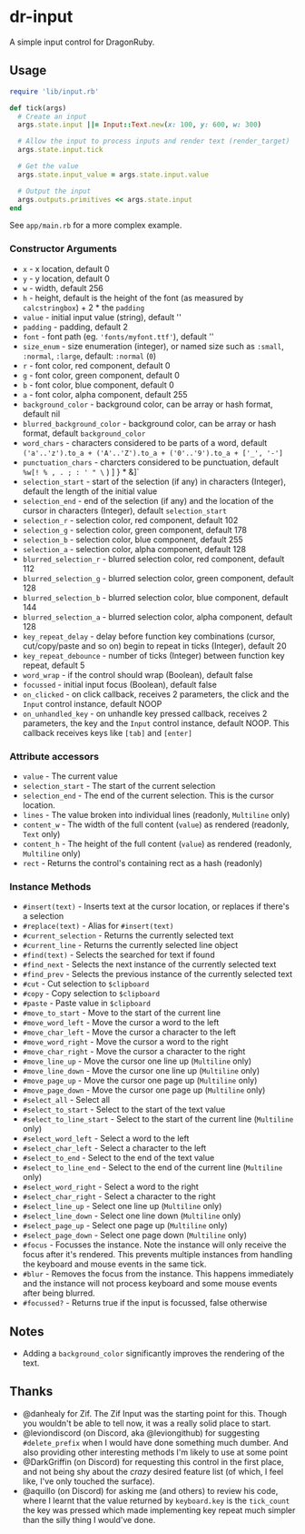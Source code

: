 # dr-input

A simple input control for DragonRuby.

## Usage

```ruby
require 'lib/input.rb'

def tick(args)
  # Create an input
  args.state.input ||= Input::Text.new(x: 100, y: 600, w: 300)

  # Allow the input to process inputs and render text (render_target)
  args.state.input.tick

  # Get the value
  args.state.input_value = args.state.input.value

  # Output the input
  args.outputs.primitives << args.state.input
end
```

See `app/main.rb` for a more complex example.


### Constructor Arguments

* `x` - x location, default 0
* `y` - y location, default 0
* `w` - width, default 256
* `h` - height, default is the height of the font (as measured by `calcstringbox`) + 2 * the `padding`
* `value` - initial input value (string), default ''
* `padding` - padding, default 2
* `font` - font path (eg. `'fonts/myfont.ttf'`), default ''
* `size_enum` - size enumeration (integer), or named size such as `:small`, `:normal`, `:large`, default: `:normal` (`0`)
* `r` - font color, red component, default 0
* `g` - font color, green component, default 0
* `b` - font color, blue component, default 0
* `a` - font color, alpha component, default 255
* `background_color` - background color, can be array or hash format, default nil
* `blurred_background_color` - background color, can be array or hash format, default `background_color`
* `word_chars` - characters considered to be parts of a word, default `('a'..'z').to_a + ('A'..'Z').to_a + ('0'..'9').to_a + ['_', '-']`
* `punctuation_chars` - charcters considered to be punctuation, default `%w[! % , . ; : ' " \` ) \] } * &]`
* `selection_start` - start of the selection (if any) in characters (Integer), default the length of the initial value
* `selection_end` - end of the selection (if any) and the location of the cursor in characters (Integer), default `selection_start`
* `selection_r` - selection color, red component, default 102
* `selection_g` - selection color, green component, default 178
* `selection_b` - selection color, blue component, default 255
* `selection_a` - selection color, alpha component, default 128
* `blurred_selection_r` - blurred selection color, red component, default 112
* `blurred_selection_g` - blurred selection color, green component, default 128
* `blurred_selection_b` - blurred selection color, blue component, default 144
* `blurred_selection_a` - blurred selection color, alpha component, default 128
* `key_repeat_delay` - delay before function key combinations (cursor, cut/copy/paste and so on) begin to repeat in ticks (Integer), default 20
* `key_repeat_debounce` - number of ticks (Integer) between function key repeat, default 5
* `word_wrap` - if the control should wrap (Boolean), default false
* `focussed` - initial input focus (Boolean), default false
* `on_clicked` - on click callback, receives 2 parameters, the click and the `Input` control instance, default NOOP
* `on_unhandled_key` - on unhandle key pressed callback, receives 2 parameters, the key and the `Input` control instance, default NOOP. This callback receives keys like `[tab]` and `[enter]`

### Attribute accessors

* `value` - The current value
* `selection_start` - The start of the current selection
* `selection_end` - The end of the current selection. This is the cursor location.
* `lines` - The value broken into individual lines (readonly, `Multiline` only)
* `content_w` - The width of the full content (`value`) as rendered (readonly, `Text` only)
* `content_h` - The height of the full content (`value`) as rendered (readonly, `Multiline` only)
* `rect` - Returns the control's containing rect as a hash (readonly)

### Instance Methods

* `#insert(text)` - Inserts text at the cursor location, or replaces if there's a selection
* `#replace(text)` - Alias for `#insert(text)`
* `#current_selection` - Returns the currently selected text
* `#current_line` - Returns the currently selected line object
* `#find(text)` - Selects the searched for text if found
* `#find_next` - Selects the next instance of the currently selected text
* `#find_prev` - Selects the previous instance of the currently selected text
* `#cut` - Cut selection to `$clipboard`
* `#copy` - Copy selection to `$clipboard`
* `#paste` - Paste value in `$clipboard`
* `#move_to_start` - Move to the start of the current line
* `#move_word_left` - Move the cursor a word to the left
* `#move_char_left` - Move the cursor a character to the left
* `#move_word_right` - Move the cursor a word to the right
* `#move_char_right` - Move the cursor a character to the right
* `#move_line_up` - Move the cursor one line up (`Multiline` only)
* `#move_line_down` - Move the cursor one line up (`Multiline` only)
* `#move_page_up` - Move the cursor one page up (`Multiline` only)
* `#move_page_down` - Move the cursor one page up (`Multiline` only)
* `#select_all` - Select all
* `#select_to_start` - Select to the start of the text value
* `#select_to_line_start` - Select to the start of the current line (`Multiline` only)
* `#select_word_left` - Select a word to the left
* `#select_char_left` - Select a character to the left
* `#select_to_end` - Select to the end of the text value
* `#select_to_line_end` - Select to the end of the current line (`Multiline` only)
* `#select_word_right` - Select a word to the right
* `#select_char_right` - Select a character to the right
* `#select_line_up` - Select one line up (`Multiline` only)
* `#select_line_down` - Select one line down (`Multiline` only)
* `#select_page_up` - Select one page up (`Multiline` only)
* `#select_page_down` - Select one page down (`Multiline` only)
* `#focus` - Focusses the instance. Note the instance will only receive the focus after it's rendered. This prevents multiple instances from handling the keyboard and mouse events in the same tick.
* `#blur` - Removes the focus from the instance. This happens immediately and the instance will not process keyboard and some mouse events after being blurred.
* `#focussed?` - Returns true if the input is focussed, false otherwise

## Notes

* Adding a `background_color` significantly improves the rendering of the text.

## Thanks

* @danhealy for Zif. The Zif Input was the starting point for this. Though you wouldn't be able to tell now, it was a really solid place to start.
* @leviondiscord (on Discord, aka @leviongithub) for suggesting `#delete_prefix` when I would have done something much dumber. And also providing other interesting methods I'm likely to use at some point
* @DarkGriffin (on Discord) for requesting this control in the first place, and not being shy about the _crazy_ desired feature list (of which, I feel like, I've only touched the surface).
* @aquillo (on Discord) for asking me (and others) to review his code, where I learnt that the value returned by `keyboard.key` is the `tick_count` the key was pressed which made implementing key repeat much simpler than the silly thing I would've done.
